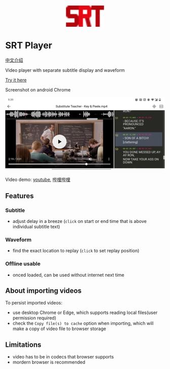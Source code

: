 <p align="center">
  <img src="https://github.com/Shenmin-Z/srt-player/raw/master/public/srt-player.svg" width="120" alt="wstunnel logo"/>
</p>

# SRT Player

[中文介绍](https://zhuanlan.zhihu.com/p/469289749)

Video player with separate subtitle display and waveform 

[Try it here](https://shenmin-z.github.io/srt-player/)

Screenshot on android Chrome

![screenshot](./docs/screenshot.jpg)

Video demo: [youtube](https://youtu.be/UpgwD5ejwMo), [哔哩哔哩](https://www.bilibili.com/video/BV1Ci4y1d7iA/)

## Features

### Subtitle

- adjust delay in a breeze (`click` on start or end time that is above individual subtitle text)

### Waveform

- find the exact location to replay (`click` to set replay position)

### Offline usable

- onced loaded, can be used without internet next time

## About importing videos

To persist imported videos:

- use desktop Chrome or Edge, which supports reading local files(user permission required)
- check the `Copy file(s) to cache` option when importing, which will make a copy of video file to browser storage

## Limitations

- video has to be in codecs that browser supports
- mordern browser is recommended
